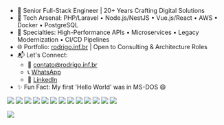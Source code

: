 - 👋 Senior Full-Stack Engineer | 20+ Years Crafting Digital Solutions
- 🔧 Tech Arsenal: PHP/Laravel • Node.js/NestJS • Vue.js/React • AWS • Docker • PostgreSQL
- 🚀 Specialties: High-Performance APIs • Microservices • Legacy Modernization • CI/CD Pipelines
- 🌐 Portfolio: [rodrigo.inf.br](https://rodrigo.inf.br) | Open to Consulting & Architecture Roles
- 📬 Let's Connect: 
  - 📧 contato@rodrigo.inf.br 
  - 📞 [WhatsApp](https://wa.me/5562996592871) 
  - 💼 [LinkedIn](https://www.linkedin.com/in/rodrigotxt/)
- ✨ Fun Fact: My first 'Hello World' was in MS-DOS 😄

<img src="https://img.shields.io/badge/PHP-777BB4.svg?style=for-the-badge&logo=PHP&logoColor=white"/> <img src="https://img.shields.io/badge/Laravel-FF2D20.svg?style=for-the-badge&logo=Laravel&logoColor=white" /> <img src="https://img.shields.io/badge/Docker-2496ED.svg?style=for-the-badge&logo=Docker&logoColor=white"> <img src="https://img.shields.io/badge/WordPress-21759B.svg?style=for-the-badge&logo=WordPress&logoColor=white"> <img src="https://img.shields.io/badge/JavaScript-F7DF1E.svg?style=for-the-badge&logo=JavaScript&logoColor=black"> <img src="https://img.shields.io/badge/Vue.js-4FC08D.svg?style=for-the-badge&logo=vuedotjs&logoColor=white"> <img src="https://img.shields.io/badge/Angular-0F0F11.svg?style=for-the-badge&logo=Angular&logoColor=white"> <img src="https://img.shields.io/badge/Node.js-339933.svg?style=for-the-badge&logo=nodedotjs&logoColor=white"> <img src="https://img.shields.io/badge/MySQL-4479A1.svg?style=for-the-badge&logo=MySQL&logoColor=white">
<img src="https://img.shields.io/badge/Linux-FCC624.svg?style=for-the-badge&logo=Linux&logoColor=black"> <img src="https://img.shields.io/badge/HTML5-E34F26.svg?style=for-the-badge&logo=HTML5&logoColor=white"> <img src="https://img.shields.io/badge/CSS3-1572B6.svg?style=for-the-badge&logo=CSS3&logoColor=white"> <img src="https://img.shields.io/badge/Amazon%20AWS-232F3E.svg?style=for-the-badge&logo=Amazon-AWS&logoColor=white">

<img src="https://media0.giphy.com/media/v1.Y2lkPTc5MGI3NjExNHI0eDFob3I2aTVndTJsMDM4bTllNG11cGh1a2c2bGhidGtyY242YyZlcD12MV9pbnRlcm5hbF9naWZfYnlfaWQmY3Q9Zw/7uDtQm2jKdS0VGLg46/giphy.gif" />
